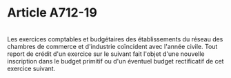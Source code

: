 # Article A712-19

<p><br/>Les exercices comptables et budgétaires des établissements du réseau des chambres de commerce et d'industrie coïncident avec l'année civile. Tout report de crédit d'un exercice sur le suivant fait l'objet d'une nouvelle inscription dans le budget primitif ou d'un éventuel budget rectificatif de cet exercice suivant.</p>